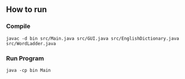 ## How to run
### Compile
```javac -d bin src/Main.java src/GUI.java src/EnglishDictionary.java src/WordLadder.java```

### Run Program
```java -cp bin Main```